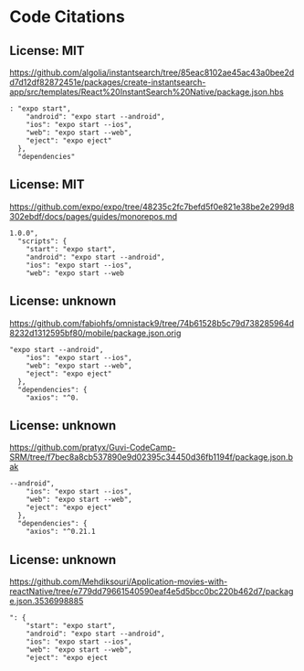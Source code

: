# Code Citations

## License: MIT
https://github.com/algolia/instantsearch/tree/85eac8102ae45ac43a0bee2dd7d12df82872451e/packages/create-instantsearch-app/src/templates/React%20InstantSearch%20Native/package.json.hbs

```
: "expo start",
    "android": "expo start --android",
    "ios": "expo start --ios",
    "web": "expo start --web",
    "eject": "expo eject"
  },
  "dependencies"
```


## License: MIT
https://github.com/expo/expo/tree/48235c2fc7befd5f0e821e38be2e299d8302ebdf/docs/pages/guides/monorepos.md

```
1.0.0",
  "scripts": {
    "start": "expo start",
    "android": "expo start --android",
    "ios": "expo start --ios",
    "web": "expo start --web
```


## License: unknown
https://github.com/fabiohfs/omnistack9/tree/74b61528b5c79d738285964d8232d1312595bf80/mobile/package.json.orig

```
"expo start --android",
    "ios": "expo start --ios",
    "web": "expo start --web",
    "eject": "expo eject"
  },
  "dependencies": {
    "axios": "^0.
```


## License: unknown
https://github.com/pratyx/Guvi-CodeCamp-SRM/tree/f7bec8a8cb537890e9d02395c34450d36fb1194f/package.json.bak

```
--android",
    "ios": "expo start --ios",
    "web": "expo start --web",
    "eject": "expo eject"
  },
  "dependencies": {
    "axios": "^0.21.1
```


## License: unknown
https://github.com/Mehdiksouri/Application-movies-with-reactNative/tree/e779dd79661540590eaf4e5d5bcc0bc220b462d7/package.json.3536998885

```
": {
    "start": "expo start",
    "android": "expo start --android",
    "ios": "expo start --ios",
    "web": "expo start --web",
    "eject": "expo eject
```

